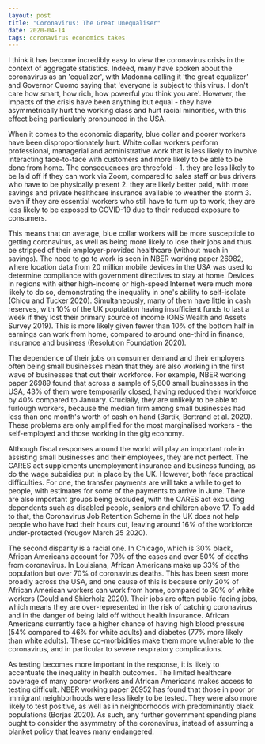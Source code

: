 ```yaml
---
layout: post
title: "Coronavirus: The Great Unequaliser"
date: 2020-04-14
tags: coronavirus economics takes
---
```


I think it has become incredibly easy to view the coronavirus crisis in the context of aggregate statistics. Indeed, many have spoken about the coronavirus as an 'equalizer', with Madonna calling it 'the great equalizer' and Governor Cuomo saying that 'everyone is subject to this virus. I don't care how smart, how rich, how powerful you think you are'. However, the impacts of the crisis have been anything but equal - they have asymmetrically hurt the working class and hurt racial minorities, with this effect being particularly pronounced in the USA.

When it comes to the economic disparity, blue collar and poorer workers have been disproportionately hurt. White collar workers perform professional, managerial and administrative work that is less likely to involve interacting face-to-face with customers and more likely to be able to be done from home. The consequences are threefold - 1. they are less likely to be laid off if they can work via Zoom, compared to sales staff or bus drivers who have to be physically present 2. they are likely better paid, with more savings and private healthcare insurance available to weather the storm 3. even if they are essential workers who still have to turn up to work, they are less likely to be exposed to COVID-19 due to their reduced exposure to consumers. 

This means that on average, blue collar workers will be more susceptible to getting coronavirus, as well as being more likely to lose their jobs and thus be stripped of their employer-provided healthcare (without much in savings). The need to go to work is seen in NBER working paper 26982, where location data from 20 million mobile devices in the USA was used to determine compliance with government directives to stay at home. Devices in regions with either high-income or high-speed Internet were much more likely to do so, demonstrating the inequality in one's ability to self-isolate (Chiou and Tucker 2020). Simultaneously, many of them have little in cash reserves, with 10% of the UK population having insufficient funds to last a week if they lost their primary source of income (ONS Wealth and Assets Survey 2019). This is more likely given fewer than 10% of the bottom half in earnings can work from home, compared to around one-third in finance, insurance and business (Resolution Foundation 2020).

The dependence of their jobs on consumer demand and their employers often being small businesses mean that they are also working in the first wave of businesses that cut their workforce. For example, NBER working paper 26989 found that across a sample of 5,800 small businesses in the USA, 43% of them were temporarily closed, having reduced their workforce by 40% compared to January. Crucially, they are unlikely to be able to furlough workers, because the median firm among small businesses had less than one month's worth of cash on hand (Bartik, Bertrand et al. 2020). These problems are only amplified for the most marginalised workers - the self-employed and those working in the gig economy.

Although fiscal responses around the world will play an important role in assisting small businesses and their employees, they are not perfect. The CARES act supplements unemployment insurance and business funding, as do the wage subsidies put in place by the UK. However, both face practical difficulties. For one, the transfer payments are will take a while to get to people, with estimates for some of the payments to arrive in June. There are also important groups being excluded, with the CARES act excluding dependents such as disabled people, seniors and children above 17. To add to that, the Coronavirus Job Retention Scheme in the UK does not help people who have had their hours cut, leaving around 16% of the workforce under-protected (Yougov March 25 2020).

The second disparity is a racial one. In Chicago, which is 30% black, African Americans account for 70% of the cases and over 50% of deaths from coronavirus. In Louisiana, African Americans make up 33% of the population but over 70% of coronavirus deaths. This has been seen more broadly across the USA, and one cause of this is because only 20% of African American workers can work from home, compared to 30% of white workers (Gould and Shierholz 2020). Their jobs are often public-facing jobs, which means they are over-represented in the risk of catching coronavirus and in the danger of being laid off without health insurance. African Americans currently face a higher chance of having high blood pressure (54% compared to 46% for white adults) and diabetes (77% more likely than white adults). These co-morbidities make them more vulnerable to the coronavirus, and in particular to severe respiratory complications. 

As testing becomes more important in the response, it is likely to accentuate the inequality in health outcomes. The limited healthcare coverage of many poorer workers and African Americans makes access to testing difficult. NBER working paper 26952 has found that those in poor or immigrant neighborhoods were less likely to be tested. They were also more likely to test positive, as well as in neighborhoods with predominantly black populations (Borjas 2020). As such, any further government spending plans ought to consider the asymmetry of the coronavirus, instead of assuming a blanket policy that leaves many endangered.
